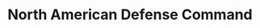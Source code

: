 ---
# This topic lives at
# https://digital.gov/topics/north-american-defense-command

# Topic Title
title: "North American Defense Command"

# description — keep it short and clear
summary: ""

# Weight
weight: 1

# For more information on managing topics,
# see https://github.com/GSA/digitalgov.gov/wiki/topics
---